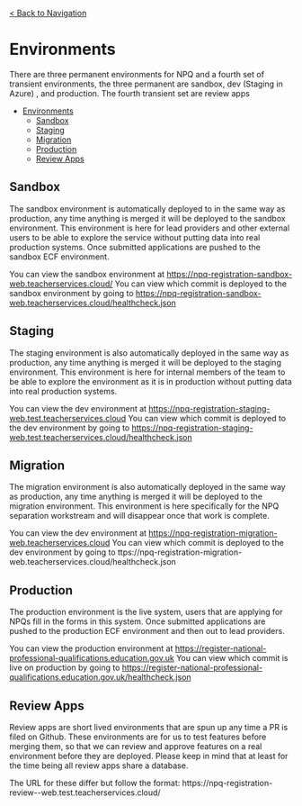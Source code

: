 [< Back to Navigation](../README.md)

# Environments

There are three permanent environments for NPQ and a fourth set of transient environments, the three permanent are sandbox, dev (Staging in Azure) , and production. The fourth transient set are review apps

- [Environments](#environments)
  - [Sandbox](#sandbox)
  - [Staging](#staging)
  - [Migration](#migration)
  - [Production](#production)
  - [Review Apps](#review-apps)

## Sandbox

The sandbox environment is automatically deployed to in the same way as production, any time anything is merged it will be deployed to the sandbox environment.
This environment is here for lead providers and other external users to be able to explore the service without putting data into real production systems. Once submitted applications are pushed to the sandbox ECF environment.

You can view the sandbox environment at https://npq-registration-sandbox-web.teacherservices.cloud/
You can view which commit is deployed to the sandbox environment by going to https://npq-registration-sandbox-web.teacherservices.cloud/healthcheck.json

## Staging

The staging environment is also automatically deployed in the same way as production, any time anything is merged it will be deployed to the staging environment.
This environment is here for internal members of the team to be able to explore the environment as it is in production without putting data into real production systems.

You can view the dev environment at https://npq-registration-staging-web.test.teacherservices.cloud
You can view which commit is deployed to the dev environment by going to https://npq-registration-staging-web.test.teacherservices.cloud/healthcheck.json

## Migration

The migration environment is also automatically deployed in the same way as production, any time anything is merged it will be deployed to the migration environment.
This environment is here specifically for the NPQ separation workstream and will disappear once that work is complete.

You can view the dev environment at https://npq-registration-migration-web.teacherservices.cloud
You can view which commit is deployed to the dev environment by going to ttps://npq-registration-migration-web.teacherservices.cloud/healthcheck.json

## Production

The production environment is the live system, users that are applying for NPQs fill in the forms in this system. Once submitted applications are pushed to the production ECF environment and then out to lead providers.

You can view the production environment at https://register-national-professional-qualifications.education.gov.uk
You can view which commit is live on production by going to https://register-national-professional-qualifications.education.gov.uk/healthcheck.json

## Review Apps

Review apps are short lived environments that are spun up any time a PR is filed on Github.
These environments are for us to test features before merging them, so that we can review and approve features on a real environment before they are deployed.
Please keep in mind that at least for the time being all review apps share a database.

The URL for these differ but follow the format: https://npq-registration-review-<PR-NUMBER>-web.test.teacherservices.cloud/

